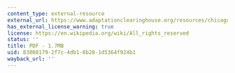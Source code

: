 ```yaml
---
content_type: external-resource
external_url: https://www.adaptationclearinghouse.org/resources/chicago-area-climate-change-quick-guide-adapting-to-the-physical-impacts-of-climate-change-for-municipalities-and-other-organizations.html
has_external_license_warning: true
license: https://en.wikipedia.org/wiki/All_rights_reserved
status: ''
title: PDF - 1.7MB
uid: 83008179-2f7c-4db1-8b28-1d5364f924b1
wayback_url: ''
---
```

